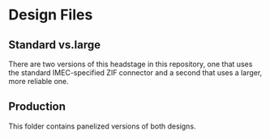 # Design Files

## Standard vs.large
There are two versions of this headstage in this repository, one that uses the
standard IMEC-specified ZIF connector and a second that uses a larger, more
reliable one.

## Production
This folder contains panelized versions of both designs.

